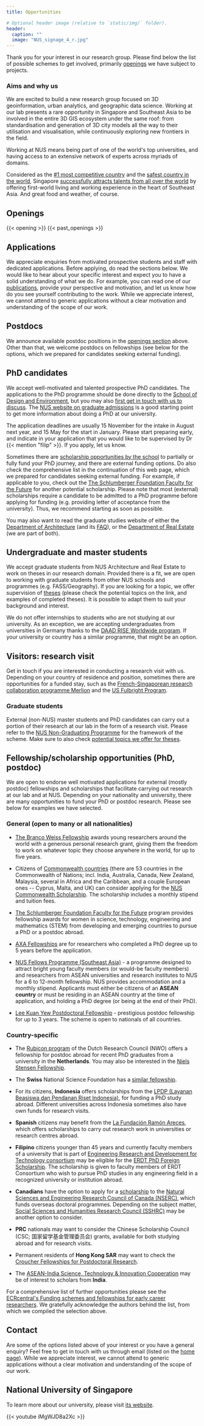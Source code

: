 ```yaml
---
title: Opportunities

# Optional header image (relative to `static/img/` folder).
header:
  caption: ""
  image: "NUS_signage_4_r.jpg"
---
```


Thank you for your interest in our research group.
Please find below the list of possible schemes to get involved, primarily [openings](#openings) we have subject to projects.

### Aims and why us

We are excited to build a new research group focused on 3D geoinformation, urban analytics, and geographic data science.
Working at our lab presents a rare opportunity in Singapore and Southeast Asia to be involved in the entire 3D GIS ecosystem under the same roof: from standardisation and generation of 3D city models all the way to their utilisation and visualisation, while continuously exploring new frontiers in the field. 

Working at NUS means being part of one of the world's top universities, and having access to an extensive network of experts across myriads of domains.

Considered as the [#1 most competitive country](https://www.straitstimes.com/business/economy/singapore-economy-ranked-worlds-most-competitive) and the [safest country in the world](https://www.asiaone.com/singapore/singapore-ranked-safest-country-world-above-japan-survey), Singapore [successfully attracts talents from all over the world](https://www.straitstimes.com/singapore/singapore-retains-top-spot-in-asia-pacific-index-for-talent-competitiveness) by offering first-world living and working experience in the heart of Southeast Asia. And great food and weather, of course.


## Openings

{{< opening >}}
{{< past_openings >}}


## Applications

We appreciate enquiries from motivated prospective students and staff with dedicated applications.
Before applying, do read the sections below.
We would like to hear about your specific interest and expect you to have a solid understanding of what we do.
For example, you can read one of our [publications](/publication), provide your perspective and motivation, and let us know how do you see yourself contributing to the work.
While we appreciate interest, we cannot attend to generic applications without a clear motivation and understanding of the scope of our work.

## Postdocs

We announce available postdoc positions in the [openings section](#openings) above.
Other than that, we welcome postdocs on fellowships (see below for the options, which we prepared for candidates seeking external funding).

## PhD candidates

We accept well-motivated and talented prospective PhD candidates.
The applications to the PhD programme should be done directly to the [School of Design and Environment](http://www.sde.nus.edu.sg), but you may also [first get in touch with us to discuss](https://ualsg.typeform.com/to/zSQtnN).
The [NUS website on graduate admissions](http://www.nus.edu.sg/registrar/prospective-students/graduate) is a good starting point to get more information about doing a PhD at our university.

The application deadlines are usually 15 November for the intake in August next year, and 15 May for the start in January.
Please start preparing early, and indicate in your application that you would like to be supervised by Dr {{< mention "filip" >}}.
If you apply, let us know.

Sometimes there are [scholarship opportunities by the school](http://www.nus.edu.sg/nusbulletin/school-of-design-and-environment/graduate-education/financial-assistance-and-scholarships/) to partially or fully fund your PhD journey, and there are external funding options.
Do also check the comprehensive list in the continuation of this web page, which we prepared for candidates seeking external funding.
For example, if applicable to you, check out the [The Schlumberger Foundation Faculty for the Future](https://www.facultyforthefuture.net) for another potential scholarship.
Please note that most (external) scholarships require a candidate to be admitted to a PhD programme before applying for funding (e.g. providing letter of acceptance from the university).
Thus, we recommend starting as soon as possible.

You may also want to read the graduate studies website of either the [Department of Architecture](https://www.sde.nus.edu.sg/arch/programmes/higher-degrees-by-research/) (and its [FAQ](https://www.sde.nus.edu.sg/arch/programmes/higher-degrees-by-research/frequently-asked-questions/)), or the [Department of Real Estate](https://www.sde.nus.edu.sg/rst/graduate/graduate-courses-by-research/hdegree-admission/) (we are part of both).

## Undergraduate and master students

We accept graduate students from NUS Architecture and Real Estate to work on theses in our research domain. 
Provided there is a fit, we are open to working with graduate students from other NUS schools and programmes (e.g. FASS/Geography).
If you are looking for a topic, we offer supervision of [theses](/teaching/#theses-and-dissertations) (please check the potential topics on the link, and examples of completed theses).
It is possible to adapt them to suit your background and interest. 

We do not offer internships to students who are not studying at our university.
As an exception, we are accepting undergraduates from universities in Germany thanks to the [DAAD RISE Worldwide program](https://www.daad.de/rise/de/rise-weltweit/).
If your university or country has a similar programme, that might be an option.

## Visitors: research visit

Get in touch if you are interested in conducting a research visit with us.
Depending on your country of residence and position, sometimes there are opportunities for a funded stay, such as the [French-Singaporean research collaboration programme Merlion](https://www.campusfrance.org/fr/merlion) and the [US Fulbright Program](https://www.cies.org).


### Graduate students

External (non-NUS) master students and PhD candidates can carry out a portion of their research at our lab in the form of a research visit.
Please refer to the [NUS Non-Graduating Programme](http://www.nus.edu.sg/registrar/prospective-students/non-graduating/research) for the framework of the scheme.
Make sure to also check [potential topics we offer for theses](/teaching/#master-theses).


## Fellowship/scholarship opportunities (PhD, postdoc)

We are open to endorse well motivated applications for external (mostly postdoc) fellowships and scholarships that facilitate carrying out research at our lab and at NUS.
Depending on your nationality and university, there are many opportunities to fund your PhD or postdoc research.
Please see below for examples we have selected.

### General (open to many or all nationalities)

+ [The Branco Weiss Fellowship](https://brancoweissfellowship.org) awards young researchers around the world with a generous personal research grant, giving them the freedom to work on whatever topic they choose anywhere in the world, for up to five years.

+ Citizens of [Commonwealth countries](https://thecommonwealth.org/member-countries) (there are 53 countries in the Commonwealth of Nations; incl. India, Australia, Canada, New Zealand, Malaysia, several in Africa and the Caribbean, and a couple European ones -- Cyprus, Malta, and UK) can consider applying for the [NUS Commonwealth Scholarship](http://www.nus.edu.sg/admissions/graduate-studies/scholarships-financial-aid-and-fees/scholarships-awards/commonwealth-scholarship.html). The scholarship includes a monthly stipend and tuition fees.

+ [The Schlumberger Foundation Faculty for the Future](https://www.facultyforthefuture.net) program provides fellowship awards for women in science, technology, engineering and mathematics (STEM) from developing and emerging countries to pursue a PhD or a postdoc abroad.

+ [AXA Fellowships](https://www.axa-research.org/en/page/AXA-Fellowships?xtatc=INT-1-%5BAXA_FELLOWSHIPS%5D) are for researchers who completed a PhD degree up to 5 years before the application. 

+ [NUS Fellows Programme (Southeast Asia)](http://www.nus.edu.sg/research/funding-opportunities/NUS-fellows-programme-southeast-asia) - a programme designed to attract bright young faculty members (or would-be faculty members) and researchers from ASEAN universities and research institutes to NUS for a 6 to 12-month fellowship. NUS provides accommodation and a monthly stipend. Applicants must either be citizens of an **ASEAN country** or must be residing in an ASEAN country at the time of application, and holding a PhD degree (or being at the end of their PhD).

+ [Lee Kuan Yew Postdoctoral Fellowship](http://www.nus.edu.sg/research/funding-opportunities/lee-kuan-yew-postdoctoral-fellowship) - prestigious postdoc fellowship for up to 3 years. The scheme is open to nationals of all countries.



### Country-specific

+ The [Rubicon program](https://www.nwo.nl/en/funding/our-funding-instruments/nwo/rubicon/index.html) of the Dutch Research Council (NWO) offers a fellowship for postdoc abroad for recent PhD graduates from a university in the **Netherlands**. You may also be interested in the [Niels Stensen Fellowship](http://www.nielsstensenfellowship.nl/nl/home).

+ The **Swiss** National Science Foundation has a [similar fellowship](http://www.snf.ch/en/funding/careers/early-postdoc-mobility/Pages/default.aspx).

+ For its citizens, **Indonesia** offers scholarships from the [LPDP (Layanan Beasiswa dan Pendanan Riset Indonesia)](https://www.lpdp.kemenkeu.go.id), for funding a PhD study abroad. Different universities across Indonesia sometimes also have own funds for research visits.

+ **Spanish** citizens may benefit from the [La Fundación Ramón Areces](https://www.fundacionareces.es/fundacionareces/en/scholarships-and-grants/scholarships/), which offers scholarships to carry out research work in universities or research centres abroad.

+ **Filipino** citizens younger than 45 years and currently faculty members of a university that is part of [Engineering Research and Development for Technology consortium](http://erdt.coe.upd.edu.ph) may be eligible for the [ERDT PhD Foreign Scholarship](http://erdt.coe.upd.edu.ph/human-resource-development/foreign-phd-scholarship.html).
The scholarship is given to faculty members of ERDT Consortium who wish to pursue PhD studies in any engineering field in a recognized university or institution abroad.

+ **Canadians** have the option to apply for a [scholarship](http://www.nserc-crsng.gc.ca/Students-Etudiants/PG-CS/BellandPostgrad-BelletSuperieures_eng.asp) to the [Natural Sciences and Engineering Research Council of Canada (NSERC)](http://www.nserc-crsng.gc.ca/index_eng.asp), which funds overseas doctoral programmes. Depending on the subject matter, [Social Sciences and Humanities Research Council (SSHRC)](http://www.sshrc-crsh.gc.ca/) may be another option to consider.

+ **PRC** nationals may want to consider the Chinese Scholarship Council (CSC; 国家留学基金管理委员会) grants, available for both studying abroad and for research visits.

+ Permanent residents of **Hong Kong SAR** may want to check the [Croucher Fellowships for Postdoctoral Research](https://croucher.org.hk/funding/study_awards/postdoctoral_fellowships).

+ The [ASEAN-India Science, Technology & Innovation Cooperation](https://aistic.gov.in/ASEAN/HomePage) may be of interest to scholars from **India**.

For a comprehensive list of further opportunities please see the [ECRcentral's Funding schemes and fellowships for early career researchers](https://ecrcentral.org/fundings).
We gratefully acknowledge the authors behind the list, from which we compiled the selection above.


## Contact

Are some of the options listed above of your interest or you have a general enquiry?
Feel free to get in touch with us through email (listed on the [home page](/)).
While we appreciate interest, we cannot attend to generic applications without a clear motivation and understanding of the scope of our work.


## National University of Singapore

To learn more about our university, please visit [its website](http://www.nus.edu.sg).

{{< youtube iMgWJD8a2Xc >}}


